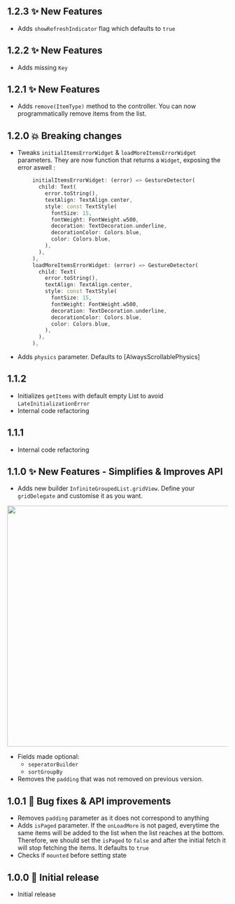## 1.2.3 ✨ New Features

- Adds `showRefreshIndicator` flag which defaults to `true`

## 1.2.2 ✨ New Features

- Adds missing `Key`

## 1.2.1 ✨ New Features

- Adds `remove(ItemType)` method to the controller. You can now programmatically remove items from the list.

## 1.2.0 💥 Breaking changes

- Tweaks `initialItemsErrorWidget` & `loadMoreItemsErrorWidget` parameters. They are now function that returns a `Widget`, exposing the error aswell :

```dart
        initialItemsErrorWidget: (error) => GestureDetector(
          child: Text(
            error.toString(),
            textAlign: TextAlign.center,
            style: const TextStyle(
              fontSize: 15,
              fontWeight: FontWeight.w500,
              decoration: TextDecoration.underline,
              decorationColor: Colors.blue,
              color: Colors.blue,
            ),
          ),
        ),
        loadMoreItemsErrorWidget: (error) => GestureDetector(
          child: Text(
            error.toString(),
            textAlign: TextAlign.center,
            style: const TextStyle(
              fontSize: 15,
              fontWeight: FontWeight.w500,
              decoration: TextDecoration.underline,
              decorationColor: Colors.blue,
              color: Colors.blue,
            ),
          ),
        ),
```

- Adds `physics` parameter. Defaults to [AlwaysScrollablePhysics]

## 1.1.2

- Initializes `getItems` with default empty List to avoid `LateInitializationError`
- Internal code refactoring

## 1.1.1

- Internal code refactoring

## 1.1.0 ✨ New Features - Simplifies & Improves API

- Adds new builder `InfiniteGroupedList.gridView`.
  Define your `gridDelegate` and customise it as you want.

<img src='https://i.imgur.com/hRv7sEq.gif' height=550>

- Fields made optional:
  - `seperatorBuilder`
  - `sortGroupBy`
- Removes the `padding` that was not removed on previous version.

## 1.0.1 🐛 Bug fixes & API improvements

- Removes `padding` parameter as it does not correspond to anything
- Adds `isPaged` parameter. If the `onLoadMore` is not paged, everytime the same items will be added to the list when the list reaches at the bottom. Therefore, we should set the `isPaged` to `false` and after the initial fetch it will stop fetching the items. It defaults to `true`
- Checks if `mounted` before setting state

## 1.0.0 🎉 Initial release

- Initial release
